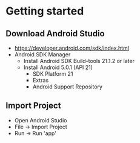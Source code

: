 # Getting started

## Download Android Studio
* https://developer.android.com/sdk/index.html
* Android SDK Manager
    * Install Android SDK Build-tools 21.1.2 or later
    * Install Android 5.0.1 (API 21)
        * SDK Platform 21
        * Extras
        * Android Support Repository

## Import Project
* Open Android Studio
* File -> Import Project
* Run -> Run 'app'



